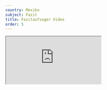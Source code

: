 ```yaml
---
country: Mexiko
subject: Fazit
title: Fazitaufsager Video
order: 5
---
```

<div class="media-wrapper">
    <div class="video">
        <iframe src="https://www.youtube.com/embed/F7zioRf_UP4?ecver=1"  allowfullscreen></iframe>
    </div>
</div>
